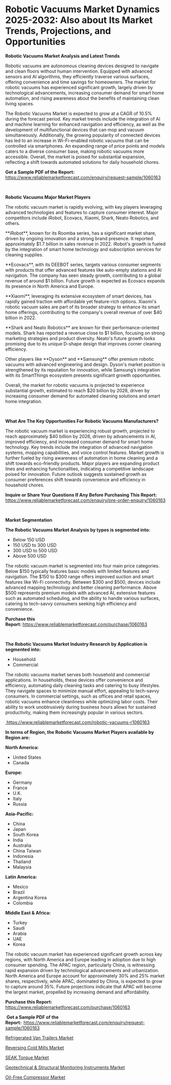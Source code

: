 <p><h1>Robotic Vacuums Market Dynamics 2025-2032: Also about Its Market Trends, Projections, and Opportunities</h1></p><p><strong>Robotic Vacuums Market Analysis and Latest Trends</strong></p>
<p><p>Robotic vacuums are autonomous cleaning devices designed to navigate and clean floors without human intervention. Equipped with advanced sensors and AI algorithms, they efficiently traverse various surfaces, offering convenience and time savings for homeowners. The market for robotic vacuums has experienced significant growth, largely driven by technological advancements, increasing consumer demand for smart home automation, and rising awareness about the benefits of maintaining clean living spaces.</p><p>The Robotic Vacuums Market is expected to grow at a CAGR of 10.5% during the forecast period. Key market trends include the integration of AI and machine learning for enhanced navigation and efficiency, as well as the development of multifunctional devices that can mop and vacuum simultaneously. Additionally, the growing popularity of connected devices has led to an increase in Wi-Fi-enabled robotic vacuums that can be controlled via smartphones. An expanding range of price points and models caters to a diverse consumer base, making robotic vacuums more accessible. Overall, the market is poised for substantial expansion, reflecting a shift towards automated solutions for daily household chores.</p></p>
<p><strong>Get a Sample PDF of the Report:&nbsp;</strong> <a href="https://www.reliablemarketforecast.com/enquiry/request-sample/1060163?utm_campaign=1097&utm_medium=2&utm_source=Github&utm_content=ia&utm_term=22032025&utm_id=robotic-vacuums">https://www.reliablemarketforecast.com/enquiry/request-sample/1060163</a></p>
<p>&nbsp;</p>
<p><strong>Robotic Vacuums Major Market Players</strong></p>
<p><p>The robotic vacuum market is rapidly evolving, with key players leveraging advanced technologies and features to capture consumer interest. Major competitors include iRobot, Ecovacs, Xiaomi, Shark, Neato Robotics, and others.</p><p>**iRobot**, known for its Roomba series, has a significant market share, driven by ongoing innovation and a strong brand presence. It reported approximately $1.7 billion in sales revenue in 2022. iRobot's growth is fueled by the integration of smart home technology and subscription services for cleaning supplies.</p><p>**Ecovacs**, with its DEEBOT series, targets various consumer segments with products that offer advanced features like auto-empty stations and AI navigation. The company has seen steady growth, contributing to a global revenue of around $1 billion. Future growth is expected as Ecovacs expands its presence in North America and Europe.</p><p>**Xiaomi**, leveraging its extensive ecosystem of smart devices, has rapidly gained traction with affordable yet feature-rich options. Xiaomi's robotic vacuum sales are part of its broader strategy to enhance its smart home offerings, contributing to the company's overall revenue of over $40 billion in 2022.</p><p>**Shark and Neato Robotics** are known for their performance-oriented models. Shark has reported a revenue close to $1 billion, focusing on strong marketing strategies and product diversity. Neato's future growth looks promising due to its unique D-shape design that improves corner cleaning efficiency.</p><p>Other players like **Dyson** and **Samsung** offer premium robotic vacuums with advanced engineering and design. Dyson's market position is strengthened by its reputation for innovation, while Samsung’s integration with its SmartThings ecosystem presents significant growth opportunities.</p><p>Overall, the market for robotic vacuums is projected to experience substantial growth, estimated to reach $20 billion by 2028, driven by increasing consumer demand for automated cleaning solutions and smart home integration.</p></p>
<p>&nbsp;</p>
<p><strong>What Are The Key Opportunities For Robotic Vacuums Manufacturers?</strong></p>
<p><p>The robotic vacuum market is experiencing robust growth, projected to reach approximately $40 billion by 2026, driven by advancements in AI, improved efficiency, and increased consumer demand for smart home technology. Key trends include the integration of advanced navigation systems, mopping capabilities, and voice control features. Market growth is further fueled by rising awareness of automation in home cleaning and a shift towards eco-friendly products. Major players are expanding product lines and enhancing functionalities, indicating a competitive landscape poised for innovation. Future outlook suggests sustained growth as consumer preferences shift towards convenience and efficiency in household chores.</p></p>
<p><strong>Inquire or Share Your Questions If Any Before Purchasing This Report:</strong> <a href="https://www.reliablemarketforecast.com/enquiry/pre-order-enquiry/1060163?utm_campaign=1097&utm_medium=2&utm_source=Github&utm_content=ia&utm_term=22032025&utm_id=robotic-vacuums">https://www.reliablemarketforecast.com/enquiry/pre-order-enquiry/1060163</a></p>
<p>&nbsp;</p>
<p><strong>Market Segmentation</strong></p>
<p><strong>The Robotic Vacuums Market Analysis by types is segmented into:</strong></p>
<p><ul><li>Below 150 USD</li><li>150 USD to 300 USD</li><li>300 USD to 500 USD</li><li>Above 500 USD</li></ul></p>
<p><p>The robotic vacuum market is segmented into four main price categories. Below $150 typically features basic models with limited features and navigation. The $150 to $300 range offers improved suction and smart features like Wi-Fi connectivity. Between $300 and $500, devices include advanced mapping technology and better cleaning performance. Above $500 represents premium models with advanced AI, extensive features such as automated scheduling, and the ability to handle various surfaces, catering to tech-savvy consumers seeking high efficiency and convenience.</p></p>
<p><strong>Purchase this Report:&nbsp;</strong><a href="https://www.reliablemarketforecast.com/purchase/1060163?utm_campaign=1097&utm_medium=2&utm_source=Github&utm_content=ia&utm_term=22032025&utm_id=robotic-vacuums">https://www.reliablemarketforecast.com/purchase/1060163</a></p>
<p>&nbsp;</p>
<p><strong>The Robotic Vacuums Market Industry Research by Application is segmented into:</strong></p>
<p><ul><li>Household</li><li>Commercial</li></ul></p>
<p><p>The robotic vacuums market serves both household and commercial applications. In households, these devices offer convenience and efficiency, automating daily cleaning tasks and catering to busy lifestyles. They navigate spaces to minimize manual effort, appealing to tech-savvy consumers. In commercial settings, such as offices and retail spaces, robotic vacuums enhance cleanliness while optimizing labor costs. Their ability to work unobtrusively during business hours allows for sustained productivity, making them increasingly popular in various sectors.</p></p>
<p><a href="https://www.reliablemarketforecast.com/robotic-vacuums-r1060163?utm_campaign=1097&utm_medium=2&utm_source=Github&utm_content=ia&utm_term=22032025&utm_id=robotic-vacuums">&nbsp;https://www.reliablemarketforecast.com/robotic-vacuums-r1060163</a></p>
<p><strong>In terms of Region, the Robotic Vacuums Market Players available by Region are:</strong></p>
<p>
    <p> <strong> North America: </strong>
        <ul>
            <li>United States</li>
            <li>Canada</li>
        </ul>
        </p> 
    <p> <strong> Europe: </strong>
        <ul>
            <li>Germany</li>
            <li>France</li>
            <li>U.K.</li>
            <li>Italy</li>
            <li>Russia</li>
        </ul>
        </p> 
    <p> <strong> Asia-Pacific: </strong>
        <ul>
            <li>China</li>
            <li>Japan</li>
            <li>South Korea</li>
            <li>India</li>
            <li>Australia</li>
            <li>China Taiwan</li>
            <li>Indonesia</li>
            <li>Thailand</li>
            <li>Malaysia</li>
        </ul>
        </p> 
    <p> <strong> Latin America: </strong>
        <ul>
            <li>Mexico</li>
            <li>Brazil</li>
            <li>Argentina Korea</li>
            <li>Colombia</li>
        </ul>
        </p> 
    <p> <strong> Middle East & Africa: </strong>
        <ul>
            <li>Turkey</li>
            <li>Saudi</li>
            <li>Arabia</li>
            <li>UAE</li>
            <li>Korea</li>
        </ul>
    </p>
    </p>
<p><p>The robotic vacuum market has experienced significant growth across key regions, with North America and Europe leading in adoption due to high consumer spending. The APAC region, particularly China, is witnessing rapid expansion driven by technological advancements and urbanization. North America and Europe account for approximately 30% and 25% market shares, respectively, while APAC, dominated by China, is expected to grow to capture around 35%. Future projections indicate that APAC will become the largest market, propelled by increasing demand and affordability.</p></p>
<p><strong>Purchase this Report: </strong><a href="https://www.reliablemarketforecast.com/purchase/1060163?utm_campaign=1097&utm_medium=2&utm_source=Github&utm_content=ia&utm_term=22032025&utm_id=robotic-vacuums">https://www.reliablemarketforecast.com/purchase/1060163</a></p>
<p>&nbsp;<strong>Get a Sample PDF of the Report:&nbsp;&nbsp;</strong><a href="https://www.reliablemarketforecast.com/enquiry/request-sample/1060163?utm_campaign=1097&utm_medium=2&utm_source=Github&utm_content=ia&utm_term=22032025&utm_id=robotic-vacuums">https://www.reliablemarketforecast.com/enquiry/request-sample/1060163</a></p>
<p><strong></strong></p>
<p><p><a href="https://github.com/kaidaloeckf7/Market-Research-Report-List-1/blob/main/refrigerated-van-trailers-market.md?utm_campaign=1097&utm_medium=2&utm_source=Github&utm_content=ia&utm_term=22032025&utm_id=robotic-vacuums">Refrigerated Van Trailers Market</a></p><p><a href="https://github.com/theyasnare5w/Market-Research-Report-List-1/blob/main/reversing-cold-mills-market.md?utm_campaign=1097&utm_medium=2&utm_source=Github&utm_content=ia&utm_term=22032025&utm_id=robotic-vacuums">Reversing Cold Mills Market</a></p><p><a href="https://github.com/arifasabeygb/Market-Research-Report-List-1/blob/main/seak-torque-market.md?utm_campaign=1097&utm_medium=2&utm_source=Github&utm_content=ia&utm_term=22032025&utm_id=robotic-vacuums">SEAK Torque Market</a></p><p><a href="https://github.com/nacarnzina/Market-Research-Report-List-1/blob/main/geotechnical-structural-monitoring-instruments-market.md?utm_campaign=1097&utm_medium=2&utm_source=Github&utm_content=ia&utm_term=22032025&utm_id=robotic-vacuums">Geotechnical & Structural Monitoring Instruments Market</a></p><p><a href="https://github.com/ocambdidarhz/Market-Research-Report-List-1/blob/main/oil-free-compressor-market.md?utm_campaign=1097&utm_medium=2&utm_source=Github&utm_content=ia&utm_term=22032025&utm_id=robotic-vacuums">Oil-Free Compressor Market</a></p></p>